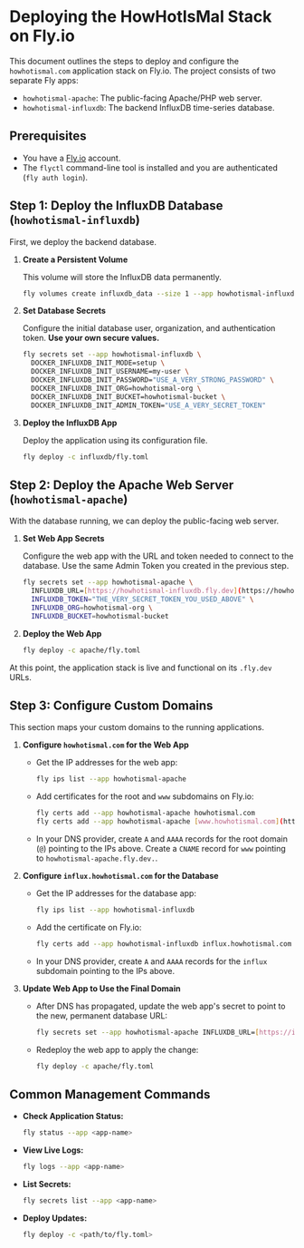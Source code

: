 # Deploying the HowHotIsMal Stack on Fly.io

This document outlines the steps to deploy and configure the `howhotismal.com` application stack on Fly.io. The project consists of two separate Fly apps:

* `howhotismal-apache`: The public-facing Apache/PHP web server.
* `howhotismal-influxdb`: The backend InfluxDB time-series database.

## Prerequisites

-   You have a [Fly.io](https://fly.io/) account.
-   The `flyctl` command-line tool is installed and you are authenticated (`fly auth login`).

## Step 1: Deploy the InfluxDB Database (`howhotismal-influxdb`)

First, we deploy the backend database.

1.  **Create a Persistent Volume**

    This volume will store the InfluxDB data permanently.

    ```bash
    fly volumes create influxdb_data --size 1 --app howhotismal-influxdb
    ```

2.  **Set Database Secrets**

    Configure the initial database user, organization, and authentication token. **Use your own secure values.**

    ```bash
    fly secrets set --app howhotismal-influxdb \
      DOCKER_INFLUXDB_INIT_MODE=setup \
      DOCKER_INFLUXDB_INIT_USERNAME=my-user \
      DOCKER_INFLUXDB_INIT_PASSWORD="USE_A_VERY_STRONG_PASSWORD" \
      DOCKER_INFLUXDB_INIT_ORG=howhotismal-org \
      DOCKER_INFLUXDB_INIT_BUCKET=howhotismal-bucket \
      DOCKER_INFLUXDB_INIT_ADMIN_TOKEN="USE_A_VERY_SECRET_TOKEN"
    ```

3.  **Deploy the InfluxDB App**

    Deploy the application using its configuration file.

    ```bash
    fly deploy -c influxdb/fly.toml
    ```

## Step 2: Deploy the Apache Web Server (`howhotismal-apache`)

With the database running, we can deploy the public-facing web server.

1.  **Set Web App Secrets**

    Configure the web app with the URL and token needed to connect to the database. Use the same Admin Token you created in the previous step.

    ```bash
    fly secrets set --app howhotismal-apache \
      INFLUXDB_URL=[https://howhotismal-influxdb.fly.dev](https://howhotismal-influxdb.fly.dev) \
      INFLUXDB_TOKEN="THE_VERY_SECRET_TOKEN_YOU_USED_ABOVE" \
      INFLUXDB_ORG=howhotismal-org \
      INFLUXDB_BUCKET=howhotismal-bucket
    ```

2.  **Deploy the Web App**

    ```bash
    fly deploy -c apache/fly.toml
    ```

At this point, the application stack is live and functional on its `.fly.dev` URLs.

## Step 3: Configure Custom Domains

This section maps your custom domains to the running applications.

1.  **Configure `howhotismal.com` for the Web App**
    -   Get the IP addresses for the web app:
        ```bash
        fly ips list --app howhotismal-apache
        ```
    -   Add certificates for the root and `www` subdomains on Fly.io:
        ```bash
        fly certs add --app howhotismal-apache howhotismal.com
        fly certs add --app howhotismal-apache [www.howhotismal.com](https://www.howhotismal.com)
        ```
    -   In your DNS provider, create `A` and `AAAA` records for the root domain (`@`) pointing to the IPs above. Create a `CNAME` record for `www` pointing to `howhotismal-apache.fly.dev.`.

2.  **Configure `influx.howhotismal.com` for the Database**
    -   Get the IP addresses for the database app:
        ```bash
        fly ips list --app howhotismal-influxdb
        ```
    -   Add the certificate on Fly.io:
        ```bash
        fly certs add --app howhotismal-influxdb influx.howhotismal.com
        ```
    -   In your DNS provider, create `A` and `AAAA` records for the `influx` subdomain pointing to the IPs above.

3.  **Update Web App to Use the Final Domain**
    -   After DNS has propagated, update the web app's secret to point to the new, permanent database URL:
        ```bash
        fly secrets set --app howhotismal-apache INFLUXDB_URL=[https://influx.howhotismal.com](https://influx.howhotismal.com)
        ```
    -   Redeploy the web app to apply the change:
        ```bash
        fly deploy -c apache/fly.toml
        ```

## Common Management Commands

-   **Check Application Status:**
    ```bash
    fly status --app <app-name>
    ```

-   **View Live Logs:**
    ```bash
    fly logs --app <app-name>
    ```

-   **List Secrets:**
    ```bash
    fly secrets list --app <app-name>
    ```

-   **Deploy Updates:**
    ```bash
    fly deploy -c <path/to/fly.toml>
    ```

